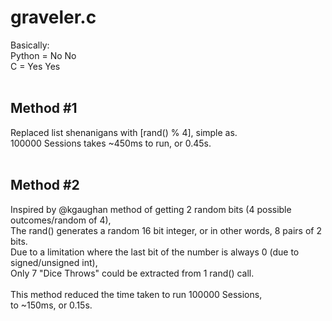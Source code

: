 # graveler.c

Basically:<br>
Python = No No<br>
C = Yes Yes<br>
<br>
## Method #1
Replaced list shenanigans with [rand() % 4], simple as.<br>
100000 Sessions takes ~450ms to run, or 0.45s.<br>
<br>
## Method #2
Inspired by @kgaughan method of getting 2 random bits (4 possible outcomes/random of 4),<br>
The rand() generates a random 16 bit integer, or in other words, 8 pairs of 2 bits.<br>
Due to a limitation where the last bit of the number is always 0 (due to signed/unsigned int),<br>
Only 7 "Dice Throws" could  be extracted from 1 rand() call.<br>
<br>
This method reduced the time taken to run 100000 Sessions,<br>
to ~150ms, or 0.15s.<br>
